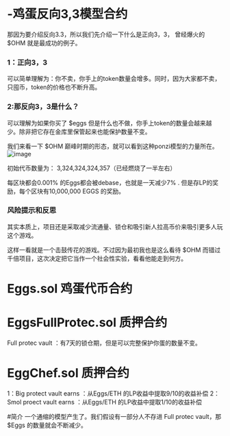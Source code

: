 # -鸡蛋反向3,3模型合约

那因为要介绍反向3.3，所以我们先介绍一下什么是正向3，3， 曾经爆火的 $OHM 就是最成功的例子。

<h3>1：正向3，3</h3>
可以简单理解为：你不卖，你手上的token数量会增多。同时，因为大家都不卖，只囤币，token的价格也不断升高。

<h3>2:那反向3，3是什么？</h3>
可以理解为如果你买了 $eggs 但是什么也不做，你手上token的数量会越来越少。除非把它存在金库里保管起来也能保护数量不变。

我们来看一下 $OHM 巅峰时期的形态，就可以看到这种ponzi模型的力量所在。
![image](https://user-images.githubusercontent.com/75075562/222878222-eacb4481-d366-458a-b5eb-4dd71e4f336e.png)

初始代币数量为： 3,324,324,324,357（已经燃烧了一半左右）

每区块都会0.001% 的Eggs都会被debase，也就是一天减少7% . 但是存LP的奖励，每个区块有10,000,000 EGGS 的奖励。


<h3>风险提示和反思</h3>
其实本质上，项目还是采取减少流通量、锁仓和吸引新人拉高币价来吸引更多人玩这个游戏。

这样一看就是一个击鼓传花的游戏。不过因为最初我也是这么看待 $OHM 而错过千倍项目，这次决定把它当作一个社会性实验，看看他能走到何方。

# Eggs.sol  鸡蛋代币合约


# EggsFullProtec.sol  质押合约
Full protec vault ：有7天的锁仓期，但是可以完整保护你蛋的数量不变。

# EggChef.sol  质押合约
1：Big protect vault earns ：从Eggs/ETH 的LP收益中提取9/10的收益补偿
2：Smol proect vault earns ：从Eggs/ETH 的LP收益中提取1/10的收益补偿

#简介
一个通缩的模型产生了。我们假设有一部分人不存进 Full protec vault，那 $Eggs 的数量就会不断减少。
